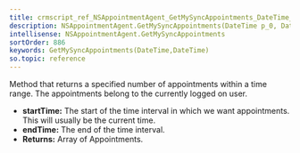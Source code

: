 ```yaml
---
title: crmscript_ref_NSAppointmentAgent_GetMySyncAppointments_DateTime_p_0_DateTime_p_1
description: NSAppointmentAgent.GetMySyncAppointments(DateTime p_0, DateTime p_1)
intellisense: NSAppointmentAgent.GetMySyncAppointments
sortOrder: 886
keywords: GetMySyncAppointments(DateTime,DateTime)
so.topic: reference
---
```



Method that returns a specified number of appointments within a time range. The appointments belong to the currently logged on user.



* **startTime:** The start of the time interval in which we want appointments. This will usually be the current time.
* **endTime:** The end of the time interval.
* **Returns:** Array of Appointments.


